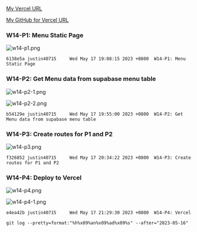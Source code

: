 [My Vercel URL](https://vercel.com/justin40715/1112-client-supa-208410380)

[My GitHub for Vercel URL](https://github.com/justin40715/1112-client-supa-208410380)

### W14-P1: Menu Static Page

![w14-p1.png](https://wjviuyuwtkixlajqlpbk.supabase.co/storage/v1/object/public/demo-80/md_img/w14-p1.png)

```
6138e5a justin40715     Wed May 17 19:08:15 2023 +0800  W14-P1: Menu Static Page
```

### W14-P2: Get Menu data from supabase menu table

![w14-p2-1.png](https://wjviuyuwtkixlajqlpbk.supabase.co/storage/v1/object/public/demo-80/md_img/w14-p2-1.png)

![w14-p2-2.png](https://wjviuyuwtkixlajqlpbk.supabase.co/storage/v1/object/public/demo-80/md_img/w14-p2-2.png)

```
b54129e justin40715     Wed May 17 19:55:00 2023 +0800  W14-P2: Get Menu data from supabase menu table
```

### W14-P3: Create routes for P1 and P2

![w14-p3.png](https://wjviuyuwtkixlajqlpbk.supabase.co/storage/v1/object/public/demo-80/md_img/w14-p3.png)

```
f326852 justin40715     Wed May 17 20:34:22 2023 +0800  W14-P3: Create routes for P1 and P2
```

### W14-P4: Deploy to Vercel

![w14-p4.png](https://wjviuyuwtkixlajqlpbk.supabase.co/storage/v1/object/public/demo-80/md_img/w14-p4.png)

![w14-p4-1.png](https://wjviuyuwtkixlajqlpbk.supabase.co/storage/v1/object/public/demo-80/md_img/w14-p4-1.png)

```
e4ea42b justin40715     Wed May 17 21:29:30 2023 +0800  W14-P4: Vercel
```

```
git log --pretty=format:"%h%x09%an%x09%ad%x09%s" --after="2023-05-16"
```
